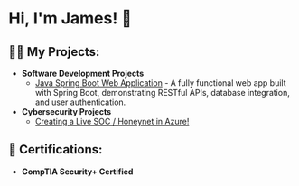 <h1>Hi, I'm James! 👋</h1>

<h2>👨‍💻 My Projects:</h2>

<ul>
  <li><b>Software Development Projects</b>
    <ul>
      <li><a href="https://github.com/jmoncla/Java-Spring-Boot-Project1">Java Spring Boot Web Application</a> - A fully functional web app built with Spring Boot, demonstrating RESTful APIs, database integration, and user authentication.</li>
    </ul>
  </li>
  <li><b>Cybersecurity Projects</b>
    <ul>
      <li><a href="https://github.com/jmoncla/Honeynet">Creating a Live SOC / Honeynet in Azure!</a></li>
    </ul>
  </li>
</ul>

<h2>📜 Certifications:</h2>

<ul>
  <li><b>CompTIA Security+ Certified</b></li>
</ul>

